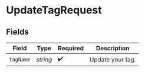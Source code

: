 # UpdateTagRequest


## Fields

| Field              | Type               | Required           | Description        |
| ------------------ | ------------------ | ------------------ | ------------------ |
| `tagName`          | *string*           | :heavy_check_mark: | Update your tag.   |